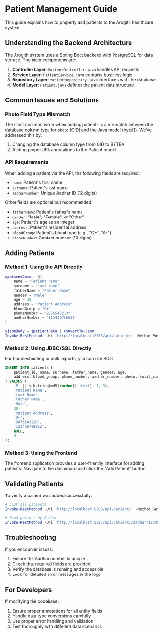 # Patient Management Guide

This guide explains how to properly add patients to the Arogith healthcare system.

## Understanding the Backend Architecture

The Arogith system uses a Spring Boot backend with PostgreSQL for data storage. The main components are:

1. **Controller Layer**: `PatientController.java` handles API requests
2. **Service Layer**: `PatientService.java` contains business logic
3. **Repository Layer**: `PatientRepository.java` interfaces with the database
4. **Model Layer**: `Patient.java` defines the patient data structure

## Common Issues and Solutions

### Photo Field Type Mismatch

The most common issue when adding patients is a mismatch between the database column type for `photo` (OID) and the Java model (byte[]). We've addressed this by:

1. Changing the database column type from OID to BYTEA
2. Adding proper JPA annotations to the Patient model

### API Requirements

When adding a patient via the API, the following fields are required:

- `name`: Patient's first name
- `surname`: Patient's last name
- `aadharNumber`: Unique Aadhar ID (12 digits)

Other fields are optional but recommended:
- `fatherName`: Patient's father's name
- `gender`: "Male", "Female", or "Other"
- `age`: Patient's age as an integer
- `address`: Patient's residential address
- `bloodGroup`: Patient's blood type (e.g., "O+", "A-")
- `phoneNumber`: Contact number (10 digits)

## Adding Patients

### Method 1: Using the API Directly

```powershell
$patientData = @{
    name = "Patient Name"
    surname = "Last Name"
    fatherName = "Father Name"
    gender = "Male"
    age = 30
    address = "Patient Address"
    bloodGroup = "O+"
    phoneNumber = "9876543210"
    aadharNumber = "123456789012"
}

$jsonBody = $patientData | ConvertTo-Json
Invoke-RestMethod -Uri 'http://localhost:8083/api/patients' -Method Post -Body $jsonBody -ContentType 'application/json'
```

### Method 2: Using JDBC/SQL Directly

For troubleshooting or bulk imports, you can use SQL:

```sql
INSERT INTO patients (
    patient_id, name, surname, father_name, gender, age, 
    address, blood_group, phone_number, aadhar_number, photo, total_visits
) VALUES (
    'P' || substring(md5(random()::text), 1, 9),
    'Patient Name',
    'Last Name',
    'Father Name',
    'Male',
    30,
    'Patient Address',
    'O+',
    '9876543210',
    '123456789012',
    NULL,
    0
);
```

### Method 3: Using the Frontend

The frontend application provides a user-friendly interface for adding patients. Navigate to the dashboard and click the "Add Patient" button.

## Validating Patients

To verify a patient was added successfully:

```powershell
# List all patients
Invoke-RestMethod -Uri 'http://localhost:8083/api/patients' -Method Get | Format-Table

# Find patient by Aadhar
Invoke-RestMethod -Uri 'http://localhost:8083/api/patients/aadhar/123456789012' -Method Get
```

## Troubleshooting

If you encounter issues:

1. Ensure the Aadhar number is unique
2. Check that required fields are provided
3. Verify the database is running and accessible
4. Look for detailed error messages in the logs

## For Developers

If modifying the codebase:

1. Ensure proper annotations for all entity fields
2. Handle data type conversions carefully
3. Use proper error handling and validation
4. Test thoroughly with different data scenarios 